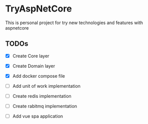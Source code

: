 # TryAspNetCore
This is personal project for try new technologies and features with aspnetcore

## TODOs

 - [X] Create Core layer
 - [X] Create Domain layer
 - [X] Add docker compose file
 - [ ] Add unit of work implementation
 - [ ] Create redis implementation
 - [ ] Create rabitmq implementation
 - [ ] Add vue spa application
 
